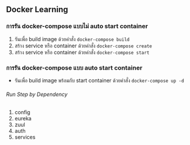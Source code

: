 ## Docker Learning

### การรัน docker-compose แบบไม่ auto start container
1. รันเพื่อ build image ด้วยคำสั่ง `docker-compose build`
2. สร้าง service หรือ container ด้วยคำสั่ง  `docker-compose create`
3. สร้าง service หรือ container ด้วยคำสั่ง  `docker-compose start`

### การรัน docker-compose แบบ auto start container
- รันเพื่อ build image พร้อมกับ start container ด้วยคำสั่ง  `docker-compose up -d`

###### Run Step by Dependency
1. config
2. eureka
3. zuul
4. auth
5. services